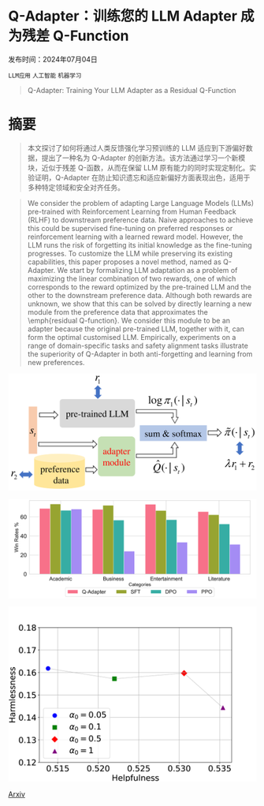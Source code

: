 # Q-Adapter：训练您的 LLM Adapter 成为残差 Q-Function

发布时间：2024年07月04日

`LLM应用` `人工智能` `机器学习`

> Q-Adapter: Training Your LLM Adapter as a Residual Q-Function

# 摘要

> 本文探讨了如何将通过人类反馈强化学习预训练的 LLM 适应到下游偏好数据，提出了一种名为 Q-Adapter 的创新方法。该方法通过学习一个新模块，近似于残差 Q-函数，从而在保留 LLM 原有能力的同时实现定制化。实验证明，Q-Adapter 在防止知识遗忘和适应新偏好方面表现出色，适用于多种特定领域和安全对齐任务。

> We consider the problem of adapting Large Language Models (LLMs) pre-trained with Reinforcement Learning from Human Feedback (RLHF) to downstream preference data. Naive approaches to achieve this could be supervised fine-tuning on preferred responses or reinforcement learning with a learned reward model. However, the LLM runs the risk of forgetting its initial knowledge as the fine-tuning progresses. To customize the LLM while preserving its existing capabilities, this paper proposes a novel method, named as Q-Adapter. We start by formalizing LLM adaptation as a problem of maximizing the linear combination of two rewards, one of which corresponds to the reward optimized by the pre-trained LLM and the other to the downstream preference data. Although both rewards are unknown, we show that this can be solved by directly learning a new module from the preference data that approximates the \emph{residual Q-function}. We consider this module to be an adapter because the original pre-trained LLM, together with it, can form the optimal customised LLM. Empirically, experiments on a range of domain-specific tasks and safety alignment tasks illustrate the superiority of Q-Adapter in both anti-forgetting and learning from new preferences.

![Q-Adapter：训练您的 LLM Adapter 成为残差 Q-Function](../../../paper_images/2407.03856/x1.png)

![Q-Adapter：训练您的 LLM Adapter 成为残差 Q-Function](../../../paper_images/2407.03856/x2.png)

![Q-Adapter：训练您的 LLM Adapter 成为残差 Q-Function](../../../paper_images/2407.03856/x3.png)

[Arxiv](https://arxiv.org/abs/2407.03856)